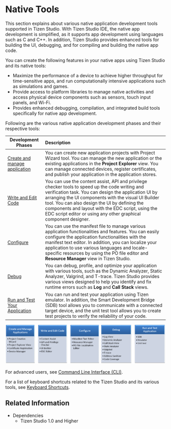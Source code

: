 # Native Tools

This section explains about various native application development tools supported in Tizen Studio. With Tizen Studio IDE, the native app development is simplified, as it supports app development using languages such as C and C++.
In addition, Tizen Studio provides enhanced tools for building the UI, debugging, and for compiling and building the native app code.

You can create the following features in your native apps using Tizen Studio and its native tools:
- Maximize the performance of a device to achieve higher throughput for time-sensitive apps, and run computationally intensive applications such as simulations and games.
- Provide access to platform libraries to manage native activities and access physical device components such as sensors, touch input panels, and Wi-Fi.
- Provides enhanced debugging, compilation, and integrated build tools specifically for native app development. 

Following are the various native application development phases and their respective tools:

|Development Phases |Description|
|----|:---|
|[Create and manage application](managing-projects.md)|You can create new application projects with Project Wizard tool. You can manage the new application or the existing applications in the **Project Explorer** view. You can manage connected devices, register certificates, and publish your application in the application stores.|
|[Write and Edit Code](coding.md) |You can use the content assist, API and privilege checker tools to speed up the code writing and verification task. You can design the application UI by arranging the UI components with the visual UI Builder tool. You can also design the UI by defining the components and layout with the EDC script, using the EDC script editor or using any other graphical component designer.|
|[Configure](configuring.md) |You can use the manifest file to manage various application functionalities and features. You can easily configure the application functionalities with the manifest text editor. In addition, you can localize your application to use various languages and locale-specific resources by using the PO file editor and **Resource Manager** view in Tizen Studio.|
|[Debug](debugging.md) |You can debug, profile, and optimize your application with various tools, such as the Dynamic Analyzer, Static Analyzer, Valgrind, and T-trace. Tizen Studio provides various views designed to help you identify and fix runtime errors such as **Log** and **Call Stack** views.|
|[Run and Test Your Application](running-testing.md) |You can run and test your application using Tizen emulator. In addition, the Smart Development Bridge (SDB) tool allows you to communicate with a connected target device, and the unit test tool allows you to create test projects to verify the reliability of your code.|

 
![Native application development](./media/nat1.png)

For advanced users, see [Command Line Interface (CLI)](../common-tools/command-line-interface.md).

For a list of keyboard shortcuts related to the Tizen Studio and its various tools, see [Keyboard Shortcuts](../common-tools/keyboard-shortcuts.md).

## Related Information
* Dependencies
  - Tizen Studio 1.0 and Higher

